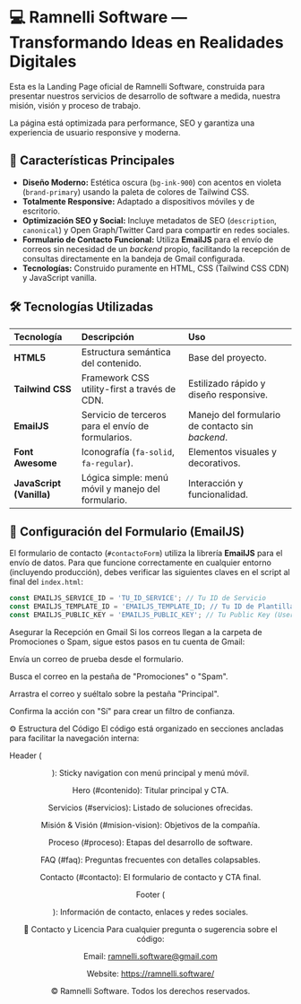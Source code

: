 
# 💻 Ramnelli Software — Transformando Ideas en Realidades Digitales

Esta es la Landing Page oficial de Ramnelli Software, construida para presentar nuestros servicios de desarrollo de software a medida, nuestra misión, visión y proceso de trabajo.

La página está optimizada para performance, SEO y garantiza una experiencia de usuario responsive y moderna.

## 🌟 Características Principales

* **Diseño Moderno:** Estética oscura (`bg-ink-900`) con acentos en violeta (`brand-primary`) usando la paleta de colores de Tailwind CSS.
* **Totalmente Responsive:** Adaptado a dispositivos móviles y de escritorio.
* **Optimización SEO y Social:** Incluye metadatos de SEO (`description`, `canonical`) y Open Graph/Twitter Card para compartir en redes sociales.
* **Formulario de Contacto Funcional:** Utiliza **EmailJS** para el envío de correos sin necesidad de un *backend* propio, facilitando la recepción de consultas directamente en la bandeja de Gmail configurada.
* **Tecnologías:** Construido puramente en HTML, CSS (Tailwind CSS CDN) y JavaScript vanilla.

## 🛠️ Tecnologías Utilizadas

| Tecnología | Descripción | Uso |
| :--- | :--- | :--- |
| **HTML5** | Estructura semántica del contenido. | Base del proyecto. |
| **Tailwind CSS** | Framework CSS utility-first a través de CDN. | Estilizado rápido y diseño responsive. |
| **EmailJS** | Servicio de terceros para el envío de formularios. | Manejo del formulario de contacto sin *backend*. |
| **Font Awesome** | Iconografía (`fa-solid`, `fa-regular`). | Elementos visuales y decorativos. |
| **JavaScript (Vanilla)** | Lógica simple: menú móvil y manejo del formulario. | Interacción y funcionalidad. |

## 📧 Configuración del Formulario (EmailJS)

El formulario de contacto (`#contactoForm`) utiliza la librería **EmailJS** para el envío de datos. Para que funcione correctamente en cualquier entorno (incluyendo producción), debes verificar las siguientes claves en el script al final del `index.html`:

```javascript
const EMAILJS_SERVICE_ID = 'TU_ID_SERVICE'; // Tu ID de Servicio
const EMAILJS_TEMPLATE_ID = 'EMAILJS_TEMPLATE_ID; // Tu ID de Plantilla
const EMAILJS_PUBLIC_KEY = 'EMAILJS_PUBLIC_KEY'; // Tu Public Key (User ID)
```
Asegurar la Recepción en Gmail
Si los correos llegan a la carpeta de Promociones o Spam, sigue estos pasos en tu cuenta de Gmail:

Envía un correo de prueba desde el formulario.

Busca el correo en la pestaña de "Promociones" o "Spam".

Arrastra el correo y suéltalo sobre la pestaña "Principal".

Confirma la acción con "Sí" para crear un filtro de confianza.

⚙️ Estructura del Código
El código está organizado en secciones ancladas para facilitar la navegación interna:

Header (<header>): Sticky navigation con menú principal y menú móvil.

Hero (#contenido): Titular principal y CTA.

Servicios (#servicios): Listado de soluciones ofrecidas.

Misión & Visión (#mision-vision): Objetivos de la compañía.

Proceso (#proceso): Etapas del desarrollo de software.

FAQ (#faq): Preguntas frecuentes con detalles colapsables.

Contacto (#contacto): El formulario de contacto y CTA final.

Footer (<footer>): Información de contacto, enlaces y redes sociales.

📝 Contacto y Licencia
Para cualquier pregunta o sugerencia sobre el código:

Email: ramnelli.software@gmail.com

Website: https://ramnelli.software/

© Ramnelli Software. Todos los derechos reservados.
